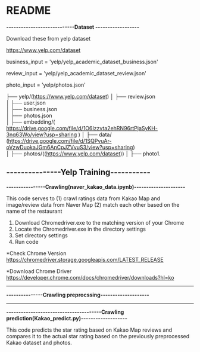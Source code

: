 # README
**----------------------------Dataset ------------------**




Download these from yelp dataset 

https://www.yelp.com/dataset

business_input = 'yelp/yelp_academic_dataset_business.json'

review_input = 'yelp/yelp_academic_dataset_review.json'

photo_input = 'yelp/photos.json'


├── yelp/(https://www.yelp.com/dataset)
│   ├── review.json      
│   ├── user.json        
│   ├── business.json    
│   ├── photos.json      
│
├── embedding/( https://drive.google.com/file/d/1O6Izzvta2ehRN96rtPjaSyKH-3nq63Wo/view?usp=sharing )
│
├── data/ (https://drive.google.com/file/d/1SQPvuAr-oVzwDuokaJGm6AnCpJZVvuS3/view?usp=sharing)                  
│
├── photos/((https://www.yelp.com/dataset))
│   ├── photo1.

**---------------Yelp Training-----------**
--------------------



**----------------Crawling(naver_kakao_data.ipynb)---------------------**


This code serves to (1) crawl ratings data from Kakao Map and image/review data from Naver Map (2) match each other based on the name of the restaurant 

1. Download Chromedriver.exe to the matching version of your Chrome
2. Locate the Chromedriver.exe in the directory settings
3. Set directory settings
4. Run code

*Check Chrome Version
https://chromedriver.storage.googleapis.com/LATEST_RELEASE

*Download Chrome Driver
https://developer.chrome.com/docs/chromedriver/downloads?hl=ko

------------
**---------------Crawling preprocssing--------------------**

----
**---------------------------------------Crawling prediction(Kakao_predict.py)-------------------**

This code predicts the star rating based on Kakao Map reviews and compares it to the actual star rating based on the previously preprocessed Kakao dataset and photos.
